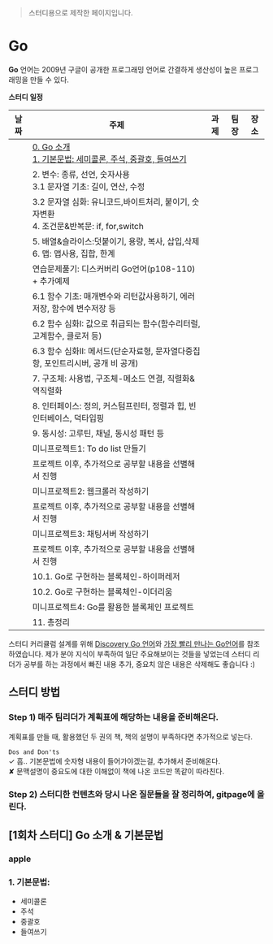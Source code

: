 > 스터디용으로 제작한 페이지입니다. 

# Go 

**Go** 언어는 2009년 구글이 공개한 프로그래밍 언어로 간결하게 생산성이 높은 프로그래밍을 만들 수 있다.

**스터디 일정** 

| 날짜            | 주제                                                           | 과제            | 팀장        | 장소       |
| :-------------: | ------------------------------------------------------------ | -------------- | :---------: | :-------: |
|                 | [0. Go 소개](##apple) <br> [1. 기본문법: 세미콜론, 주석, 중괄호, 들여쓰기](##1기본문법)      |                 |             |          |
|                 | 2. 변수: 종류, 선언, 숫자사용  <br> 3.1 문자열 기초: 길이, 연산, 수정                          |                 |             |          |
|                 | 3.2 문자열 심화: 유니코드,바이트처리, 붙이기, 숫자변환 <br> 4. 조건문&반복문: if, for,switch     |                 |             |          |
|                 | 5. 배열&슬라이스:덧붙이기, 용량, 복사, 삽입,삭제  <br> 6. 맵: 맵사용, 집합, 한계                 |                 |             |          |
|                 | 연습문제풀기: 디스커버리 Go언어(p108-110) + 추가예제     |                 |             |          |
|                 | 6.1 함수 기초: 매개변수와 리턴값사용하기, 에러저장, 함수에 변수저장 등      |                 |             |          |
|                 | 6.2 함수 심화I: 값으로 취급되는 함수(함수리터럴, 고계함수, 클로저 등)        |                 |             |          |
|                 | 6.3 함수 심화II: 메서드(단순자료형, 문자열다중집항, 포인트리시버, 공개 비 공개)     |                 |             |          |
|                 | 7. 구조체: 사용법, 구조체-메소드 연결, 직렬화&역직렬화                      |                 |             |          |
|                 | 8. 인터페이스: 정의, 커스텀프린터, 정렬과 힙, 빈인터베이스, 덕타입핑   |                 |             |          |
|                 | 9. 동시성: 고루틴, 채널, 동시성 패턴 등   |                 |             |          |
|                 | 미니프로젝트1: To do list 만들기                   |                 |             |          |
|                 | 프로젝트 이후, 추가적으로 공부할 내용을 선별해서 진행  |                 |             |          |
|                 | 미니프로젝트2: 웹크롤러 작성하기                    |                 |             |          |
|                 | 프로젝트 이후, 추가적으로 공부할 내용을 선별해서 진행  |                 |             |          |
|                 | 미니프로젝트3: 채팅서버 작성하기                    |                 |             |          |
|                 | 프로젝트 이후, 추가적으로 공부할 내용을 선별해서 진행  |                 |             |          |
|                 | 10.1. Go로 구현하는 블록체인-하이퍼레저                           |                 |             |          |
|                 | 10.2. Go로 구현하는 블록체인-이더리움                    |                 |             |          |
|                 | 미니프로젝트4: Go를 활용한 블록체인 프로젝트              |                 |             |          |
|                 | 11. 총정리                      |                 |             |          |




스터디 커리큘럼 설계를 위해 [Discovery Go 언어](http://www.hanbit.co.kr/store/books/look.php?p_code=B5279497767)와 [가장 빨리 만나는 Go언어](http://pyrasis.com/go.html)를 참조하였습니다. 제가 분야 지식이 부족하여 일단 주요해보이는 것들을 넣었는데 스터디 리더가 공부를 하는 과정에서 빠진 내용 추가, 중요치 않은 내용은 삭제해도 좋습니다 :) 

## 스터디 방법

### Step 1) 매주 팀리더가 계획표에 해당하는 내용을 준비해온다. 

계획표를 만들 때, 활용했던 두 권의 책, 책의 설명이 부족하다면 추가적으로 넣는다. 

`Dos and Don'ts` <br>
✓ 흠.. 기본문법에 숫자형 내용이 들어가야겠는걸, 추가해서 준비해온다.      
✘ 문맥설명이 중요도에 대한 이해없이 책에 나온 코드만 똑같이 따라친다.

### Step 2) 스터디한 컨텐츠와 당시 나온 질문들을 잘 정리하여, gitpage에 올린다. 

## [1회차 스터디] Go 소개 & 기본문법
### apple <br> 
### 1. 기본문법: 
  - 세미콜론
  - 주석
  - 중괄호
  - 들여쓰기
  
